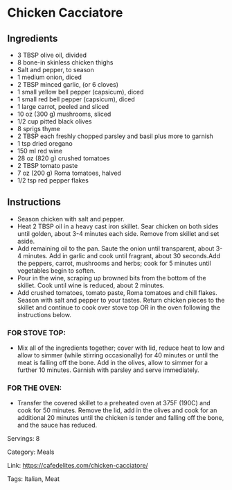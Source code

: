 # Chicken Cacciatore

## Ingredients

- 3 TBSP olive oil, divided
- 8 bone-in skinless chicken thighs
- Salt and pepper, to season
- 1 medium onion, diced
- 2 TBSP minced garlic, (or 6 cloves)
- 1 small yellow bell pepper (capsicum), diced
- 1 small red bell pepper (capsicum), diced
- 1 large carrot, peeled and sliced
- 10 oz (300 g) mushrooms, sliced
- 1/2 cup pitted black olives
- 8 sprigs thyme
- 2 TBSP each freshly chopped parsley and basil plus more to garnish
- 1 tsp dried oregano
- 150 ml red wine
- 28 oz (820 g) crushed tomatoes
- 2 TBSP tomato paste
- 7 oz (200 g) Roma tomatoes, halved
- 1/2 tsp red pepper flakes

## Instructions

- Season chicken with salt and pepper.
- Heat 2 TBSP oil in a heavy cast iron skillet. Sear chicken on both sides until golden, about 3-4 minutes each side. Remove from skillet and set aside.
- Add remaining oil to the pan. Saute the onion until transparent, about 3-4 minutes. Add in garlic and cook until fragrant, about 30 seconds.Add the peppers, carrot, mushrooms and herbs; cook for 5 minutes until vegetables begin to soften.
- Pour in the wine, scraping up browned bits from the bottom of the skillet. Cook until wine is reduced, about 2 minutes.
- Add crushed tomatoes, tomato paste, Roma tomatoes and chill flakes. Season with salt and pepper to your tastes. Return chicken pieces to the skillet and continue to cook over stove top OR in the oven following the instructions below.

### FOR STOVE TOP:

- Mix all of the ingredients together; cover with lid, reduce heat to low and allow to simmer (while stirring occasionally) for 40 minutes or until the meat is falling off the bone. Add in the olives, allow to simmer for a further 10 minutes. Garnish with parsley and serve immediately.

### FOR THE OVEN:

- Transfer the covered skillet to a preheated oven at 375F (190C) and cook for 50 minutes. Remove the lid, add in the olives and cook for an additional 20 minutes until the chicken is tender and falling off the bone, and the sauce has reduced.

Servings: 8

Category: Meals

Link: https://cafedelites.com/chicken-cacciatore/

Tags: Italian, Meat

